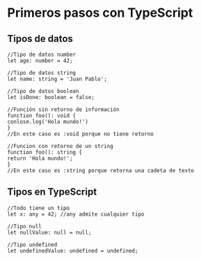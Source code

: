 # Primeros pasos con TypeScript  

## Tipos de datos

```
//Tipo de datos number 
let age: number = 42;  
```

```
//Tipo de datos string
let name: string = 'Juan Pablo';
```
```
//Tipo de datos boolean
let isDone: boolean = false;
```

```
//Función sin retorno de información
function foo(): void {
conlose.log('Hola mundo!')
}
//En este caso es :void porque no tiene retorno
```
```
//Funcion con retorno de un string
function foo(): string {
return 'Hola mundo!';
}
//En este caso es :string porque retorna una cadeta de texto
```
## Tipos en TypeScript
```
//Todo tiene un tipo
let x: any = 42; //any admite cualquier tipo

//Tipo null
let nullValue: null = null;

//Tipo undefined
let undefinedValue: undefined = undefined;
```




